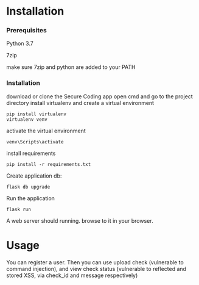 # Installation 

### Prerequisites
Python 3.7

7zip 

make sure 7zip and python are added to your PATH

### Installation

download or clone the Secure Coding app
open cmd and go to the project directory
install virtualenv and create a virtual environment

```
pip install virtualenv
virtualenv venv
```
activate the virtual environment
```
venv\Scripts\activate
```
install requirements
```
pip install -r requirements.txt 
```
Create application db: 
```
flask db upgrade 
```
Run the application
```
flask run
```
A web server should running. browse to it in your browser. 
# Usage 

You can register a user. Then you can use upload check (vulnerable to command injection), and view check status (vulnerable to reflected and stored XSS, via check_id and message respectively) 


